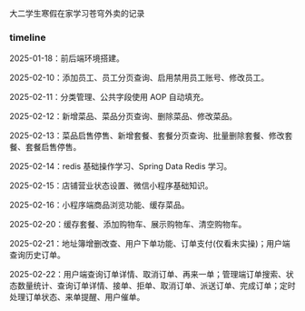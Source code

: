 大二学生寒假在家学习苍穹外卖的记录



### timeline

2025-01-18：前后端环境搭建。

2025-02-10：添加员工、员工分页查询、启用禁用员工账号、修改员工。

2025-02-11：分类管理、公共字段使用 AOP 自动填充。

2025-02-12：新增菜品、菜品分页查询、删除菜品、修改菜品。

2025-02-13：菜品启售停售、新增套餐、套餐分页查询、批量删除套餐、修改套餐、套餐启售停售。

2025-02-14：redis 基础操作学习、Spring Data Redis 学习。

2025-02-15：店铺营业状态设置、微信小程序基础知识。

2025-02-16：小程序端商品浏览功能、缓存菜品。

2025-02-20：缓存套餐、添加购物车、展示购物车、清空购物车。

2025-02-21：地址簿增删改查、用户下单功能、订单支付(仅看未实操)；用户端查询历史订单。

2025-02-22：用户端查询订单详情、取消订单、再来一单；管理端订单搜索、状态数量统计、查询订单详情、接单、拒单、取消订单、派送订单、完成订单；定时处理订单状态、来单提醒、用户催单。
